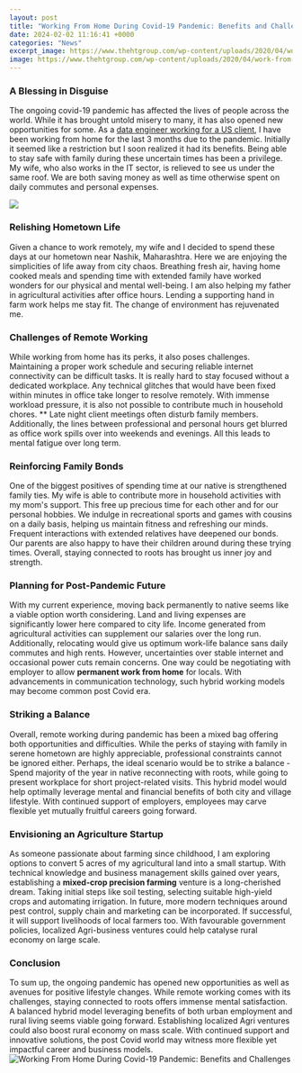 ```yaml
---
layout: post
title: "Working From Home During Covid-19 Pandemic: Benefits and Challenges"
date: 2024-02-02 11:16:41 +0000
categories: "News"
excerpt_image: https://www.thehtgroup.com/wp-content/uploads/2020/04/work-from-home-covid-19.jpg
image: https://www.thehtgroup.com/wp-content/uploads/2020/04/work-from-home-covid-19.jpg
---
```


### A Blessing in Disguise 
The ongoing covid-19 pandemic has affected the lives of people across the world. While it has brought untold misery to many, it has also opened new opportunities for some. As a [data engineer working for a US client](https://fistore.mysenprints.com/collection/akridge), I have been working from home for the last 3 months due to the pandemic. Initially it seemed like a restriction but I soon realized it had its benefits. Being able to stay safe with family during these uncertain times has been a privilege. My wife, who also works in the IT sector, is relieved to see us under the same roof. We are both saving money as well as time otherwise spent on daily commutes and personal expenses. 

![](https://www.hallpayne.com.au/imageGen.ashx?image=/media/1662/working-from-home-during-covid-og.jpg&amp;width=1200)
### Relishing Hometown Life  
Given a chance to work remotely, my wife and I decided to spend these days at our hometown near Nashik, Maharashtra. Here we are enjoying the simplicities of life away from city chaos. Breathing fresh air, having home cooked meals and spending time with extended family have worked wonders for our physical and mental well-being. I am also helping my father in agricultural activities after office hours. Lending a supporting hand in farm work helps me stay fit. The change of environment has rejuvenated me.
### Challenges of Remote Working
While working from home has its perks, it also poses challenges. Maintaining a proper work schedule and securing reliable internet connectivity can be difficult tasks. It is really hard to stay focused without a dedicated workplace. Any technical glitches that would have been fixed within minutes in office take longer to resolve remotely. With immense workload pressure, it is also not possible to contribute much in household chores. ** Late night client meetings often disturb family members. Additionally, the lines between professional and personal hours get blurred as office work spills over into weekends and evenings. All this leads to mental fatigue over long term.
### Reinforcing Family Bonds 
One of the biggest positives of spending time at our native is strengthened family ties. My wife is able to contribute more in household activities with my mom's support. This free up precious time for each other and for our personal hobbies. We indulge in recreational sports and games with cousins on a daily basis, helping us maintain fitness and refreshing our minds. Frequent interactions with extended relatives have deepened our bonds. Our parents are also happy to have their children around during these trying times. Overall, staying connected to roots has brought us inner joy and strength.
### Planning for Post-Pandemic Future
With my current experience, moving back permanently to native seems like a viable option worth considering. Land and living expenses are significantly lower here compared to city life. Income generated from agricultural activities can supplement our salaries over the long run. Additionally, relocating would give us optimum work-life balance sans daily commutes and high rents. However, uncertainties over stable internet and occasional power cuts remain concerns. One way could be negotiating with employer to allow **permanent work from home** for locals. With advancements in communication technology, such hybrid working models may become common post Covid era.
### Striking a Balance 
Overall, remote working during pandemic has been a mixed bag offering both opportunities and difficulties. While the perks of staying with family in serene hometown are highly appreciable, professional constraints cannot be ignored either. Perhaps, the ideal scenario would be to strike a balance - Spend majority of the year in native reconnecting with roots, while going to present workplace for short project-related visits. This hybrid model would help optimally leverage mental and financial benefits of both city and village lifestyle. With continued support of employers, employees may carve flexible yet mutually fruitful careers going forward.
### Envisioning an Agriculture Startup  
As someone passionate about farming since childhood, I am exploring options to convert 5 acres of my agricultural land into a small startup. With technical knowledge and business management skills gained over years, establishing a **mixed-crop precision farming** venture is a long-cherished dream. Taking initial steps like soil testing, selecting suitable high-yield crops and automating irrigation. In future, more modern techniques around pest control, supply chain and marketing can be incorporated. If successful, it will support livelihoods of local farmers too. With favourable government policies, localized Agri-business ventures could help catalyse rural economy on large scale.
### Conclusion
To sum up, the ongoing pandemic has opened new opportunities as well as avenues for positive lifestyle changes. While remote working comes with its challenges, staying connected to roots offers immense mental satisfaction. A balanced hybrid model leveraging benefits of both urban employment and rural living seems viable going forward. Establishing localized Agri ventures could also boost rural economy on mass scale. With continued support and innovative solutions, the post Covid world may witness more flexible yet impactful career and business models.
![Working From Home During Covid-19 Pandemic: Benefits and Challenges](https://www.thehtgroup.com/wp-content/uploads/2020/04/work-from-home-covid-19.jpg)